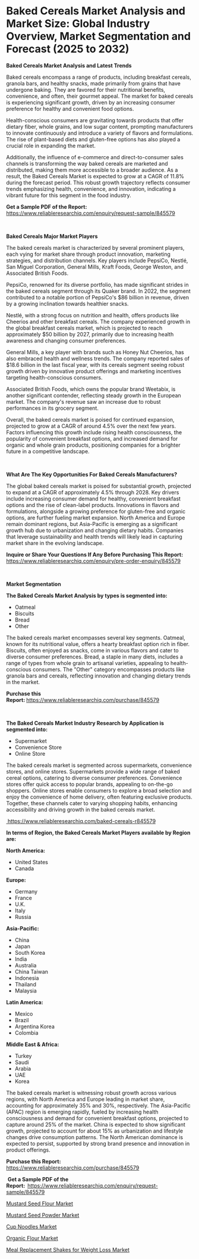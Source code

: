 <p><h1>Baked Cereals Market Analysis and Market Size: Global Industry Overview, Market Segmentation and Forecast (2025 to 2032)</h1></p><p><strong>Baked Cereals Market Analysis and Latest Trends</strong></p>
<p><p>Baked cereals encompass a range of products, including breakfast cereals, granola bars, and healthy snacks, made primarily from grains that have undergone baking. They are favored for their nutritional benefits, convenience, and often, their gourmet appeal. The market for baked cereals is experiencing significant growth, driven by an increasing consumer preference for healthy and convenient food options. </p><p>Health-conscious consumers are gravitating towards products that offer dietary fiber, whole grains, and low sugar content, prompting manufacturers to innovate continuously and introduce a variety of flavors and formulations. The rise of plant-based diets and gluten-free options has also played a crucial role in expanding the market.</p><p>Additionally, the influence of e-commerce and direct-to-consumer sales channels is transforming the way baked cereals are marketed and distributed, making them more accessible to a broader audience. As a result, the Baked Cereals Market is expected to grow at a CAGR of 11.8% during the forecast period. This robust growth trajectory reflects consumer trends emphasizing health, convenience, and innovation, indicating a vibrant future for this segment in the food industry.</p></p>
<p><strong>Get a Sample PDF of the Report:&nbsp;</strong> <a href="https://www.reliableresearchiq.com/enquiry/request-sample/845579?utm_campaign=1876&utm_medium=2&utm_source=Github&utm_content=ia&utm_term=07042025&utm_id=baked-cereals">https://www.reliableresearchiq.com/enquiry/request-sample/845579</a></p>
<p>&nbsp;</p>
<p><strong>Baked Cereals Major Market Players</strong></p>
<p><p>The baked cereals market is characterized by several prominent players, each vying for market share through product innovation, marketing strategies, and distribution channels. Key players include PepsiCo, Nestlé, San Miguel Corporation, General Mills, Kraft Foods, George Weston, and Associated British Foods.</p><p>PepsiCo, renowned for its diverse portfolio, has made significant strides in the baked cereals segment through its Quaker brand. In 2022, the segment contributed to a notable portion of PepsiCo's $86 billion in revenue, driven by a growing inclination towards healthier snacks.</p><p>Nestlé, with a strong focus on nutrition and health, offers products like Cheerios and other breakfast cereals. The company experienced growth in the global breakfast cereals market, which is projected to reach approximately $50 billion by 2027, primarily due to increasing health awareness and changing consumer preferences.</p><p>General Mills, a key player with brands such as Honey Nut Cheerios, has also embraced health and wellness trends. The company reported sales of $18.6 billion in the last fiscal year, with its cereals segment seeing robust growth driven by innovative product offerings and marketing incentives targeting health-conscious consumers.</p><p>Associated British Foods, which owns the popular brand Weetabix, is another significant contender, reflecting steady growth in the European market. The company's revenue saw an increase due to robust performances in its grocery segment.</p><p>Overall, the baked cereals market is poised for continued expansion, projected to grow at a CAGR of around 4.5% over the next few years. Factors influencing this growth include rising health consciousness, the popularity of convenient breakfast options, and increased demand for organic and whole grain products, positioning companies for a brighter future in a competitive landscape.</p></p>
<p>&nbsp;</p>
<p><strong>What Are The Key Opportunities For Baked Cereals Manufacturers?</strong></p>
<p><p>The global baked cereals market is poised for substantial growth, projected to expand at a CAGR of approximately 4.5% through 2028. Key drivers include increasing consumer demand for healthy, convenient breakfast options and the rise of clean-label products. Innovations in flavors and formulations, alongside a growing preference for gluten-free and organic options, are further fueling market expansion. North America and Europe remain dominant regions, but Asia-Pacific is emerging as a significant growth hub due to urbanization and changing dietary habits. Companies that leverage sustainability and health trends will likely lead in capturing market share in the evolving landscape.</p></p>
<p><strong>Inquire or Share Your Questions If Any Before Purchasing This Report:</strong> <a href="https://www.reliableresearchiq.com/enquiry/pre-order-enquiry/845579?utm_campaign=1876&utm_medium=2&utm_source=Github&utm_content=ia&utm_term=07042025&utm_id=baked-cereals">https://www.reliableresearchiq.com/enquiry/pre-order-enquiry/845579</a></p>
<p>&nbsp;</p>
<p><strong>Market Segmentation</strong></p>
<p><strong>The Baked Cereals Market Analysis by types is segmented into:</strong></p>
<p><ul><li>Oatmeal</li><li>Biscuits</li><li>Bread</li><li>Other</li></ul></p>
<p><p>The baked cereals market encompasses several key segments. Oatmeal, known for its nutritional value, offers a hearty breakfast option rich in fiber. Biscuits, often enjoyed as snacks, come in various flavors and cater to diverse consumer preferences. Bread, a staple in many diets, includes a range of types from whole grain to artisanal varieties, appealing to health-conscious consumers. The "Other" category encompasses products like granola bars and cereals, reflecting innovation and changing dietary trends in the market.</p></p>
<p><strong>Purchase this Report:&nbsp;</strong><a href="https://www.reliableresearchiq.com/purchase/845579?utm_campaign=1876&utm_medium=2&utm_source=Github&utm_content=ia&utm_term=07042025&utm_id=baked-cereals">https://www.reliableresearchiq.com/purchase/845579</a></p>
<p>&nbsp;</p>
<p><strong>The Baked Cereals Market Industry Research by Application is segmented into:</strong></p>
<p><ul><li>Supermarket</li><li>Convenience Store</li><li>Online Store</li></ul></p>
<p><p>The baked cereals market is segmented across supermarkets, convenience stores, and online stores. Supermarkets provide a wide range of baked cereal options, catering to diverse consumer preferences. Convenience stores offer quick access to popular brands, appealing to on-the-go shoppers. Online stores enable consumers to explore a broad selection and enjoy the convenience of home delivery, often featuring exclusive products. Together, these channels cater to varying shopping habits, enhancing accessibility and driving growth in the baked cereals market.</p></p>
<p><a href="https://www.reliableresearchiq.com/baked-cereals-r845579?utm_campaign=1876&utm_medium=2&utm_source=Github&utm_content=ia&utm_term=07042025&utm_id=baked-cereals">&nbsp;https://www.reliableresearchiq.com/baked-cereals-r845579</a></p>
<p><strong>In terms of Region, the Baked Cereals Market Players available by Region are:</strong></p>
<p>
    <p> <strong> North America: </strong>
        <ul>
            <li>United States</li>
            <li>Canada</li>
        </ul>
        </p> 
    <p> <strong> Europe: </strong>
        <ul>
            <li>Germany</li>
            <li>France</li>
            <li>U.K.</li>
            <li>Italy</li>
            <li>Russia</li>
        </ul>
        </p> 
    <p> <strong> Asia-Pacific: </strong>
        <ul>
            <li>China</li>
            <li>Japan</li>
            <li>South Korea</li>
            <li>India</li>
            <li>Australia</li>
            <li>China Taiwan</li>
            <li>Indonesia</li>
            <li>Thailand</li>
            <li>Malaysia</li>
        </ul>
        </p> 
    <p> <strong> Latin America: </strong>
        <ul>
            <li>Mexico</li>
            <li>Brazil</li>
            <li>Argentina Korea</li>
            <li>Colombia</li>
        </ul>
        </p> 
    <p> <strong> Middle East & Africa: </strong>
        <ul>
            <li>Turkey</li>
            <li>Saudi</li>
            <li>Arabia</li>
            <li>UAE</li>
            <li>Korea</li>
        </ul>
    </p>
    </p>
<p><p>The baked cereals market is witnessing robust growth across various regions, with North America and Europe leading in market share, accounting for approximately 35% and 30%, respectively. The Asia-Pacific (APAC) region is emerging rapidly, fueled by increasing health consciousness and demand for convenient breakfast options, projected to capture around 25% of the market. China is expected to show significant growth, projected to account for about 15% as urbanization and lifestyle changes drive consumption patterns. The North American dominance is expected to persist, supported by strong brand presence and innovation in product offerings.</p></p>
<p><strong>Purchase this Report: </strong><a href="https://www.reliableresearchiq.com/purchase/845579?utm_campaign=1876&utm_medium=2&utm_source=Github&utm_content=ia&utm_term=07042025&utm_id=baked-cereals">https://www.reliableresearchiq.com/purchase/845579</a></p>
<p>&nbsp;<strong>Get a Sample PDF of the Report:&nbsp;&nbsp;</strong><a href="https://www.reliableresearchiq.com/enquiry/request-sample/845579?utm_campaign=1876&utm_medium=2&utm_source=Github&utm_content=ia&utm_term=07042025&utm_id=baked-cereals">https://www.reliableresearchiq.com/enquiry/request-sample/845579</a></p>
<p><strong></strong></p>
<p><p><a href="https://github.com/habyoneub/Market-Research-Report-List-1/blob/main/mustard-seed-flour-market.md?utm_campaign=1876&utm_medium=2&utm_source=Github&utm_content=ia&utm_term=07042025&utm_id=baked-cereals">Mustard Seed Flour Market</a></p><p><a href="https://github.com/drissahrouk/Market-Research-Report-List-1/blob/main/mustard-seed-powder-market.md?utm_campaign=1876&utm_medium=2&utm_source=Github&utm_content=ia&utm_term=07042025&utm_id=baked-cereals">Mustard Seed Powder Market</a></p><p><a href="https://github.com/latilsmickl8/Market-Research-Report-List-1/blob/main/cup-noodles-market.md?utm_campaign=1876&utm_medium=2&utm_source=Github&utm_content=ia&utm_term=07042025&utm_id=baked-cereals">Cup Noodles Market</a></p><p><a href="https://github.com/kemauteve/Market-Research-Report-List-1/blob/main/organic-flour-market.md?utm_campaign=1876&utm_medium=2&utm_source=Github&utm_content=ia&utm_term=07042025&utm_id=baked-cereals">Organic Flour Market</a></p><p><a href="https://github.com/haklagjbj/Market-Research-Report-List-1/blob/main/meal-replacement-shakes-for-weight-loss-market.md?utm_campaign=1876&utm_medium=2&utm_source=Github&utm_content=ia&utm_term=07042025&utm_id=baked-cereals">Meal Replacement Shakes for Weight Loss Market</a></p></p>